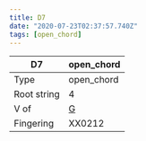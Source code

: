 ```yaml
---
title: D7
date: "2020-07-23T02:37:57.740Z"
tags: [open_chord]
---
```


|D7|open_chord|
|---|---|
|Type|open_chord|
|Root string|4|
|V of|[G](../open_chord-g)|
|Fingering|XX0212|

